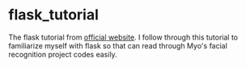 # flask_tutorial
The flask tutorial from [official website](https://flask.palletsprojects.com/en/1.1.x/tutorial/). I follow through this tutorial to familiarize myself with flask so that can read through Myo's facial recognition project codes easily.
